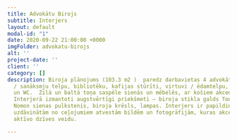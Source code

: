 ```yaml
---
title: Advokātu Birojs
subtitle: Interjers
layout: default
modal-id: "1"
date: 2020-09-22 21:00:00 +0000
imgFolder: advokatu-birojs
alt: ''
project-date: ''
client: ''
category: []
description: Biroja plānojums (103.3 m2 )  paredz darbavietas 4 advokātiem, pārrunu
  / sanāksmju telpu, bibliotēku, kafijas stūrīti, virtuvi / ēdamtelpu, vannasistabu
  un WC.  Zilā un baltā toņa saspēle sienās un mēbelēs, ar košiem akcentiem sēdmēbelēs.
  Interjerā izmantoti augstvērtīgi priekšmeti – biroja stikla galds Tonelli Penrosa,
  Nomon sienas pulkstenis, biroja krēsls, lampas. Interjers ir papildināts arī ar
  uzdāvinātām no ceļojumiem atvestām bildēm un fotogrāfijām, kuras akcentē īpašnieka
  aktīvo dzīves veidu.

---
```

